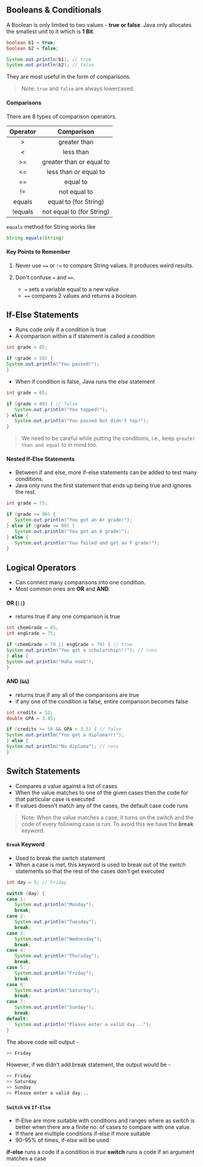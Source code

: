 ## Booleans & Conditionals

A Boolean is only limited to two values - **true or false**. Java only allocates the smallest unit to it which is **1 Bit**.

```java
boolean b1 = true;
boolean b2 = false;

System.out.println(b1); // true
System.out.println(b2); // false
```

They are most useful in the form of comparisons.

> Note: `true` and `false` are always lowercased.

#### Comparisons

There are 8 types of comparison operators.

| Operator |        Comparison         |
| :------: | :-----------------------: |
|    >     |       greater than        |
|    <     |         less than         |
|    >=    | greater than or equal to  |
|    <=    |   less than or equal to   |
|    ==    |         equal to          |
|    !=    |       not equal to        |
|  equals  |   equal to (for String)   |
| !equals  | not equal to (for String) |

`equals` method for String works like

```java
String.equals(String)
```

#### Key Points to Remember

1. Never use `==` or `!=` to compare String values. It produces weird results.
2. Don't confuse `=` and `==`.

   - `=` sets a variable equal to a new value
   - `==` compares 2 values and returns a boolean

## If-Else Statements

- Runs code only if a condition is true
- A comparison within a if statement is called a _condition_

```java
int grade = 65;

if (grade > 50) {
System.out.println("You passed!");
}
```

- When if condition is false, Java runs the _else_ statement

```java
int grade = 65;

if (grade > 80) { // false
   System.out.println("You topped!");
} else {
   System.out.println("You passed but didn't top!");
}
```

> We need to be careful while putting the conditions, i.e., keep `greater than and equal` to in mind too.

#### Nested If-Else Statements

- Between if and else, more if-else statements can be added to test many conditions.
- Java only runs the first statement that ends up being true and ignores the rest.

```java
int grade = 75;

if (grade >= 90) {
   System.out.println("You got an A+ grade!");
} else if (grade >= 80) {
   System.out.println("You got an A grade!");
} else {
   System.out.println("You failed and got an F grade!");
}
```

## Logical Operators

- Can connect many comparisons into one condition.
- Most common ones are **OR** and **AND**.

#### OR (`||`)

- returns true if any one comparison is true

```java
int chemGrade = 65;
int engGrade = 75;

if (chemGrade > 70 || engGrade > 70) { // true
System.out.println("You got a scholarship!!!"); // runs
} else {
System.out.println("Haha noob");
}
```

#### AND (`&&`)

- returns true if any all of the comparisons are true
- if any one of the condition is false, entire comparison becomes false

```java
int credits = 52;
double GPA = 3.45;

if (credits >= 50 && GPA > 3.5) { // false
System.out.println("You got a diploma!!!");
} else {
System.out.println("No diploma"); // runs
}
```

## Switch Statements

- Compares a value against a list of cases
- When the value matches to one of the given cases then the code for that particular case is executed
- If values doesn't match any of the cases, the default case code runs

> Note: When the value matches a case, it turns on the switch and the code of every following case is run. To avoid this we have the **break** keyword.

#### `Break` Keyword

- Used to break the switch statement
- When a case is met, this keyword is used to break out of the switch statements so that the rest of the cases don't get executed

```java
int day = 5; // Friday

switch (day) {
case 1:
   System.out.println("Monday");
   break;
case 2:
   System.out.println("Tuesday");
   break;
case 3:
   System.out.println("Wednesday");
   break;
case 4:
   System.out.println("Thursday");
   break;
case 5:
   System.out.println("Friday");
   break;
case 6:
   System.out.println("Saturday");
   break;
case 7:
   System.out.println("Sunday");
   break;
default:
   System.out.println("Please enter a valid day...");
}
```

The above code will output -

```sh
>> Friday
```

However, if we didn't add break statement, the output would be -

```sh
>> Friday
>> Saturday
>> Sunday
>> Please enter a valid day...
```

#### `Switch` vs `If-Else`

- If-Else are more suitable with conditions and ranges where as switch is better when there are a finite no. of cases to compare with one value.
- If there are multiple conditions if-else if more suitable
- 90-95% of times, if-else will be used

**if-else** runs a code if a condition is _true_
**switch** runs a code if an argument matches a case
